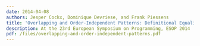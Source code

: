 ```yaml
---
date: 2014-04-08
authors: Jesper Cockx, Dominique Devriese, and Frank Piessens
title: 'Overlapping and Order-Independent Patterns: Definitional Equality for All'
description: At the 23rd European Symposium on Programming, ESOP 2014
pdf: /files/overlapping-and-order-independent-patterns.pdf
---
```

